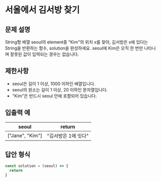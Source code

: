 # 서울에서 김서방 찾기

## 문제 설명
String형 배열 seoul의 element중 "Kim"의 위치 x를 찾아, 김서방은 x에 있다는 String을 반환하는 함수, solution을 완성하세요. seoul에 Kim은 오직 한 번만 나타나며 잘못된 값이 입력되는 경우는 없습니다.

## 제한사항
* seoul은 길이 1 이상, 1000 이하인 배열입니다.
* seoul의 원소는 길이 1 이상, 20 이하인 문자열입니다.
* "Kim"은 반드시 seoul 안에 포함되어 있습니다.

## 입출력 예
seoul           |  return
--------------- | ---------------
["Jane", "Kim"] | "김서방은 1에 잇다"

## 답안 형식

```javascript
const solution = (seoul) => {
  return
}
```

